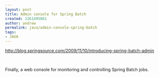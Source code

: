 ```yaml
---
layout: post
title: Admin console for Spring Batch
created: 1261495061
author: andrew
permalink: java/admin-console-spring-batch
tags:
- JAVA
---
```

<a href="http://blog.springsource.com/2009/11/10/introducing-spring-batch-admin">http://blog.springsource.com/2009/11/10/introducing-spring-batch-admin</a>
<p>&nbsp;</p>
<p>Finally, a web console for monitoring and controlling Spring Batch jobs.</p>
